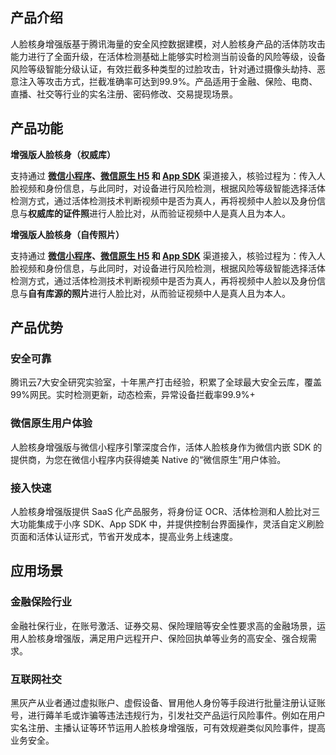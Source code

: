 ﻿## 产品介绍
人脸核身增强版基于腾讯海量的安全风控数据建模，对人脸核身产品的活体防攻击能力进行了全面升级，在活体检测基础上能够实时检测当前设备的风险等级，设备风险等级智能分级认证，有效拦截多种类型的过脸攻击，针对通过摄像头劫持、恶意注入等攻击方式，拦截准确率可达到99.9%。产品适用于金融、保险、电商、直播、社交等行业的实名注册、密码修改、交易提现场景。



## 产品功能

**增强版人脸核身（权威库）**

支持通过 **[微信小程序](https://cloud.tencent.com/document/product/1007/31071)、[微信原生 H5](https://cloud.tencent.com/document/product/1007/49538) 和 [App SDK](https://cloud.tencent.com/document/product/1007/35866)** 渠道接入，核验过程为：传入人脸视频和身份信息，与此同时，对设备进行风险检测，根据风险等级智能选择活体检测方式，通过活体检测技术判断视频中是否为真人，再将视频中人脸以及身份信息与**权威库的证件照**进行人脸比对，从而验证视频中人是真人且为本人。

**增强版人脸核身（自传照片）**

支持通过 **[微信小程序](https://cloud.tencent.com/document/product/1007/31071)、[微信原生 H5](https://cloud.tencent.com/document/product/1007/49538) 和 [App SDK](https://cloud.tencent.com/document/product/1007/35866)**  渠道接入，核验过程为：传入人脸视频和身份信息，与此同时，对设备进行风险检测，根据风险等级智能选择活体检测方式，通过活体检测技术判断视频中是否为真人，再将视频中人脸以及身份信息与**自有库源的照片**进行人脸比对，从而验证视频中人是真人且为本人。



## 产品优势

### 安全可靠
腾讯云7大安全研究实验室，十年黑产打击经验，积累了全球最大安全云库，覆盖99%网民。实时检测更新，动态检索，异常设备拦截率99.9%+

### 微信原生用户体验
人脸核身增强版与微信小程序引擎深度合作，活体人脸核身作为微信内嵌 SDK 的提供商，为您在微信小程序内获得媲美 Native 的“微信原生”用户体验。

### 接入快速
人脸核身增强版提供 SaaS 化产品服务，将身份证 OCR、活体检测和人脸比对三大功能集成于小序 SDK、App SDK 中，并提供控制台界面操作，灵活自定义刷脸页面和活体认证形式，节省开发成本，提高业务上线速度。



## 应用场景

### 金融保险行业

金融社保行业，在账号激活、证券交易、保险理赔等安全性要求高的金融场景，运用人脸核身增强版，满足用户远程开户、保险回执单等业务的高安全、强合规需求。



###  互联网社交

黑灰产从业者通过虚拟账户、虚假设备、冒用他人身份等手段进行批量注册认证账号，进行薅羊毛或诈骗等违法违规行为，引发社交产品运行风险事件。例如在用户实名注册、主播认证等环节运用人脸核身增强版，可有效规避类似风险事件，提高业务安全。